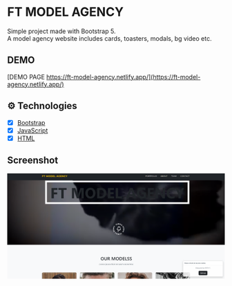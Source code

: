 # FT MODEL AGENCY

Simple project made with Bootstrap 5. <br />
A model agency website includes cards, toasters, modals, bg video etc.


## DEMO

[DEMO PAGE https://ft-model-agency.netlify.app/](https://ft-model-agency.netlify.app/)


## ⚙️ Technologies

- [X] [Bootstrap](https://getbootstrap.com/)
- [X] [JavaScript]()
- [X] [HTML]()

## Screenshot

![Screenshot](./ft-model-agency-screenshot.png)
